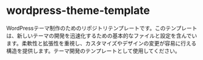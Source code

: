 # wordpress-theme-template
WordPressテーマ制作のためのリポジトリテンプレートです。このテンプレートは、新しいテーマの開発を迅速化するための基本的なファイルと設定を含んでいます。柔軟性と拡張性を重視し、カスタマイズやデザインの変更が容易に行える構造を提供します。テーマ開発のテンプレートとして使用してください。
